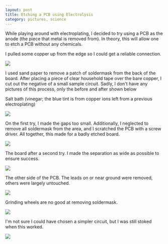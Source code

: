 ```yaml
---
layout: post
title: Etching a PCB using Electrolysis  
category: pictures, science
---
```


While playing around with electroplating, I decided to try using a PCB as the anode (the piece that metal is removed from). In theory, this will allow one to etch a PCB without any chemicals.

I pulled some copper up from the edge so I could get a reliable connection.

![][0]

I used sand paper to remove a patch of soldermask from the back of the board. After placing a piece of clear household tape over the bare copper, I cut out the negative of a small sample circuit. Sadly, I don't have any pictures of this process, only the before and after shown below 

Salt bath (vinegar; the blue tint is from copper ions left from a previous electroplating)

![][1]

On the first try, I made the gaps too small. Additionally, I neglected to remove all soldermask from the area, and I scratched the PCB with a screw driver. All together, this made for a badly etched board.

![][2]

The board after a second try. I made the separation as wide as possible to ensure success.

![][3]

The other side of the PCB. The leads on or near ground were removed, others were largely untouched.

![][4]

Grinding wheels are no good at removing soldermask. 

![][5]

I'm not sure I could have chosen a simpler circuit, but I was still stoked when this worked. 

![][6]

[0]: /images/electroplating-ewpcb.jpg
[1]: /images/electroplating-etchant.JPG
[2]: /images/electroplating-etchattempt.JPG
[3]: /images/electroplating-etched.JPG
[4]: /images/electroplating-orig.JPG
[5]: /images/electroplating-grindwheel.JPG
[6]: /images/electroplating-final.JPG